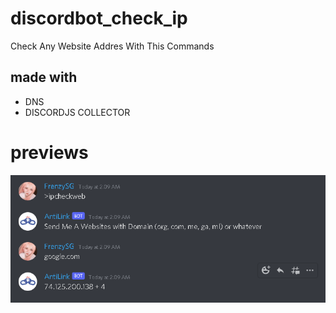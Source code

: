 # discordbot_check_ip
Check Any Website Addres With This Commands

## made with
- DNS
- DISCORDJS COLLECTOR

# previews
<p align="center">
<img src="./assets/Screenshot (164).png"/>
<a align="center">
